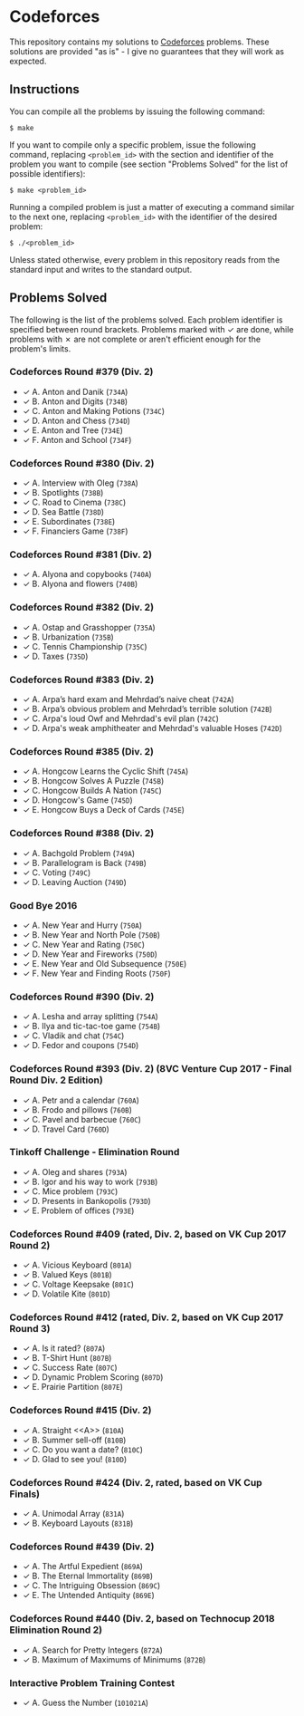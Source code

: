# Codeforces

This repository contains my solutions to [Codeforces][1] problems. These solutions are provided "as is" - I give no guarantees that they will work as expected.

## Instructions

You can compile all the problems by issuing the following command:

    $ make

If you want to compile only a specific problem, issue the following command, replacing `<problem_id>` with the section and identifier of the problem you want to compile (see section "Problems Solved" for the list of possible identifiers):

    $ make <problem_id>

Running a compiled problem is just a matter of executing a command similar to the next one, replacing `<problem_id>` with the identifier of the desired problem:

    $ ./<problem_id>

Unless stated otherwise, every problem in this repository reads from the standard input and writes to the standard output.

## Problems Solved

The following is the list of the problems solved. Each problem identifier is specified between round brackets. Problems marked with ✓ are done, while problems with ✗ are not complete or aren't efficient enough for the problem's limits.

### Codeforces Round #379 (Div. 2)

* ✓ A. Anton and Danik (`734A`)
* ✓ B. Anton and Digits (`734B`)
* ✓ C. Anton and Making Potions (`734C`)
* ✓ D. Anton and Chess (`734D`)
* ✓ E. Anton and Tree (`734E`)
* ✓ F. Anton and School (`734F`)

### Codeforces Round #380 (Div. 2)

* ✓ A. Interview with Oleg (`738A`)
* ✓ B. Spotlights (`738B`)
* ✓ C. Road to Cinema (`738C`)
* ✓ D. Sea Battle (`738D`)
* ✓ E. Subordinates (`738E`)
* ✓ F. Financiers Game (`738F`)

### Codeforces Round #381 (Div. 2)

* ✓ A. Alyona and copybooks (`740A`)
* ✓ B. Alyona and flowers (`740B`)

### Codeforces Round #382 (Div. 2)

* ✓ A. Ostap and Grasshopper (`735A`)
* ✓ B. Urbanization (`735B`)
* ✓ C. Tennis Championship (`735C`)
* ✓ D. Taxes (`735D`)

### Codeforces Round #383 (Div. 2)

* ✓ A. Arpa’s hard exam and Mehrdad’s naive cheat (`742A`)
* ✓ B. Arpa’s obvious problem and Mehrdad’s terrible solution (`742B`)
* ✓ C. Arpa's loud Owf and Mehrdad's evil plan (`742C`)
* ✓ D. Arpa's weak amphitheater and Mehrdad's valuable Hoses (`742D`)

### Codeforces Round #385 (Div. 2)

* ✓ A. Hongcow Learns the Cyclic Shift (`745A`)
* ✓ B. Hongcow Solves A Puzzle (`745B`)
* ✓ C. Hongcow Builds A Nation (`745C`)
* ✓ D. Hongcow's Game (`745D`)
* ✓ E. Hongcow Buys a Deck of Cards (`745E`)

### Codeforces Round #388 (Div. 2)

* ✓ A. Bachgold Problem (`749A`)
* ✓ B. Parallelogram is Back (`749B`)
* ✓ C. Voting (`749C`)
* ✓ D. Leaving Auction (`749D`)

### Good Bye 2016

* ✓ A. New Year and Hurry (`750A`)
* ✓ B. New Year and North Pole (`750B`)
* ✓ C. New Year and Rating (`750C`)
* ✓ D. New Year and Fireworks (`750D`)
* ✓ E. New Year and Old Subsequence (`750E`)
* ✓ F. New Year and Finding Roots (`750F`)

### Codeforces Round #390 (Div. 2)

* ✓ A. Lesha and array splitting (`754A`)
* ✓ B. Ilya and tic-tac-toe game (`754B`)
* ✓ C. Vladik and chat (`754C`)
* ✓ D. Fedor and coupons (`754D`)

### Codeforces Round #393 (Div. 2) (8VC Venture Cup 2017 - Final Round Div. 2 Edition)

* ✓ A. Petr and a calendar (`760A`)
* ✓ B. Frodo and pillows (`760B`)
* ✓ C. Pavel and barbecue (`760C`)
* ✓ D. Travel Card (`760D`)

### Tinkoff Challenge - Elimination Round

* ✓ A. Oleg and shares (`793A`)
* ✓ B. Igor and his way to work (`793B`)
* ✓ C. Mice problem (`793C`)
* ✓ D. Presents in Bankopolis (`793D`)
* ✓ E. Problem of offices (`793E`)

### Codeforces Round #409 (rated, Div. 2, based on VK Cup 2017 Round 2)

* ✓ A. Vicious Keyboard (`801A`)
* ✓ B. Valued Keys (`801B`)
* ✓ C. Voltage Keepsake (`801C`)
* ✓ D. Volatile Kite (`801D`)

### Codeforces Round #412 (rated, Div. 2, based on VK Cup 2017 Round 3)

* ✓ A. Is it rated? (`807A`)
* ✓ B. T-Shirt Hunt (`807B`)
* ✓ C. Success Rate (`807C`)
* ✓ D. Dynamic Problem Scoring (`807D`)
* ✓ E. Prairie Partition (`807E`)

### Codeforces Round #415 (Div. 2)

* ✓ A. Straight \<\<A\>\> (`810A`)
* ✓ B. Summer sell-off (`810B`)
* ✓ C. Do you want a date? (`810C`)
* ✓ D. Glad to see you! (`810D`)

### Codeforces Round #424 (Div. 2, rated, based on VK Cup Finals)

* ✓ A. Unimodal Array (`831A`)
* ✓ B. Keyboard Layouts (`831B`)

### Codeforces Round #439 (Div. 2)

* ✓ A. The Artful Expedient (`869A`)
* ✓ B. The Eternal Immortality (`869B`)
* ✓ C. The Intriguing Obsession (`869C`)
* ✓ E. The Untended Antiquity (`869E`)

### Codeforces Round #440 (Div. 2, based on Technocup 2018 Elimination Round 2)

* ✓ A. Search for Pretty Integers (`872A`)
* ✓ B. Maximum of Maximums of Minimums (`872B`)

### Interactive Problem Training Contest

* ✓ A. Guess the Number (`101021A`)

[1]: http://codeforces.com
